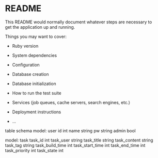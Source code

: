 # README

This README would normally document whatever steps are necessary to get the
application up and running.

Things you may want to cover:

* Ruby version

* System dependencies

* Configuration

* Database creation

* Database initialization

* How to run the test suite

* Services (job queues, cache servers, search engines, etc.)

* Deployment instructions

* ...

table schema
model: user
id int
name string
pw string
admin bool

model: task
task_id int
task_user string
task_title string
task_content string
task_tag string
task_build_time int
task_start_time int
task_end_time int
task_priority int
task_state int